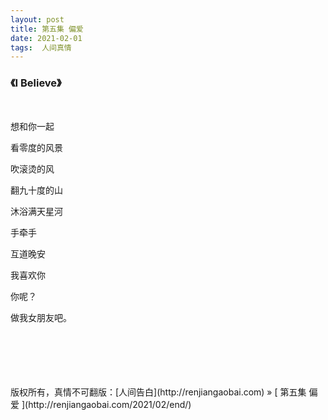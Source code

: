 ```yaml
---
layout: post  
title: 第五集 偏爱 
date: 2021-02-01  
tags:  人间真情
---
```

###  《I Believe》


<br/>

想和你一起

看零度的风景  

吹滚烫的风  

翻九十度的山  

沐浴满天星河  

手牵手  

互道晚安

我喜欢你  

你呢？

做我女朋友吧。





<br/> 
<br/> 
<br/> 
<br/> 
<br/> 
版权所有，真情不可翻版：[人间告白](http://renjiangaobai.com) » [ 第五集 偏爱  ](http://renjiangaobai.com/2021/02/end/)  
<br/>